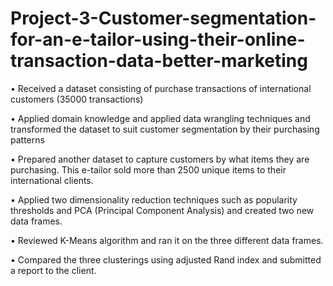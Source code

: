 # Project-3-Customer-segmentation-for-an-e-tailor-using-their-online-transaction-data-better-marketing

• Received a dataset consisting of purchase transactions of international customers (35000 transactions)

• Applied domain knowledge and applied data wrangling techniques and transformed the dataset to suit customer segmentation by   their purchasing patterns

• Prepared another dataset to capture customers by what items they are purchasing. This e-tailor sold more than 2500 unique items to their international clients.

• Applied two dimensionality reduction techniques such as popularity thresholds and PCA (Principal Component Analysis) and created two new data frames.

• Reviewed K-Means algorithm and ran it on the three different data frames.

• Compared the three clusterings using adjusted Rand index and submitted a report to the client.
